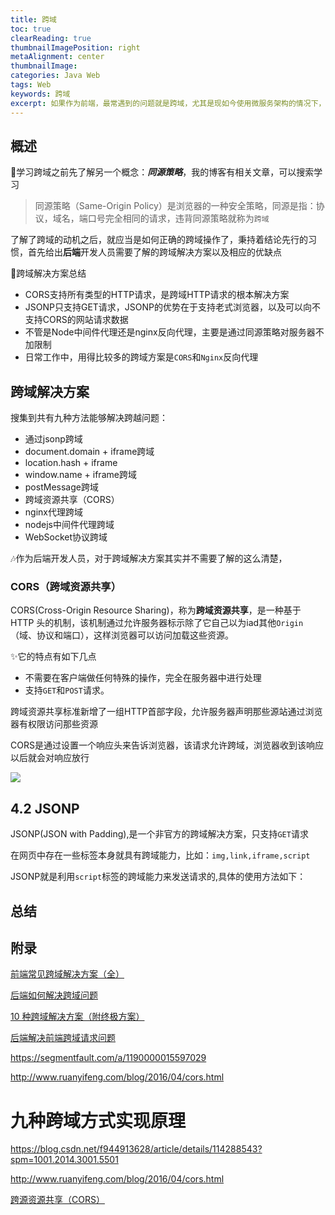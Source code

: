 ```yaml
---
title: 跨域
toc: true
clearReading: true
thumbnailImagePosition: right
metaAlignment: center
thumbnailImage:
categories: Java Web
tags: Web
keywords: 跨域
excerpt: 如果作为前端，最常遇到的问题就是跨域，尤其是现如今使用微服务架构的情况下，这种问题更是常见，然而跨域问题并不是只有前端工程师需要关注，作为后端工程师，仍然需要对跨域问题有一个较为深入的了解
---
```

## 概述

:book:学习跨域之前先了解另一个概念：***同源策略***，我的博客有相关文章，可以搜索学习

> 同源策略（Same-Origin Policy）是浏览器的一种安全策略，同源是指：协议，域名，端口号完全相同的请求，违背同源策略就称为`跨域`

了解了跨域的动机之后，就应当是如何正确的跨域操作了，秉持着结论先行的习惯，首先给出**后端**开发人员需要了解的跨域解决方案以及相应的优缺点

:notebook:跨域解决方案总结

- CORS支持所有类型的HTTP请求，是跨域HTTP请求的根本解决方案
- JSONP只支持GET请求，JSONP的优势在于支持老式浏览器，以及可以向不支持CORS的网站请求数据
- 不管是Node中间件代理还是nginx反向代理，主要是通过同源策略对服务器不加限制
- 日常工作中，用得比较多的跨域方案是`CORS`和`Nginx`反向代理

## 跨域解决方案

搜集到共有九种方法能够解决跨越问题：

- 通过jsonp跨域
- document.domain + iframe跨域
- location.hash + iframe
- window.name + iframe跨域
- postMessage跨域
- 跨域资源共享（CORS）
- nginx代理跨域
- nodejs中间件代理跨域
- WebSocket协议跨域

:notes:作为后端开发人员，对于跨域解决方案其实并不需要了解的这么清楚，

### CORS（跨域资源共享）

CORS(Cross-Origin Resource Sharing)，称为**跨域资源共享**，是一种基于 HTTP 头的机制，该机制通过允许服务器标示除了它自己以为iad其他`Origin`（域、协议和端口），这样浏览器可以访问加载这些资源。

:sparkles:它的特点有如下几点

- 不需要在客户端做任何特殊的操作，完全在服务器中进行处理
- 支持`GET`和`POST`请求。

跨域资源共享标准新增了一组HTTP首部字段，允许服务器声明那些源站通过浏览器有权限访问那些资源

CORS是通过设置一个响应头来告诉浏览器，该请求允许跨域，浏览器收到该响应以后就会对响应放行

![](https://gitee.com/mingchaohu/blog-image/raw/master/image/CORS_principle.png)

## 4.2 JSONP

JSONP(JSON with Padding),是一个非官方的跨域解决方案，只支持`GET`请求

在网页中存在一些标签本身就具有跨域能力，比如：`img,link,iframe,script`

JSONP就是利用`script`标签的跨域能力来发送请求的,具体的使用方法如下：



## 总结





## 附录

[前端常见跨域解决方案（全）](https://segmentfault.com/a/1190000011145364)

[后端如何解决跨域问题](https://blog.csdn.net/weixin_40910372/article/details/100068498)

[10 种跨域解决方案（附终极方案）](https://segmentfault.com/a/1190000022398875)

[后端解决前端跨域请求问题](https://www.jianshu.com/p/ddd86c856883)

https://segmentfault.com/a/1190000015597029

http://www.ruanyifeng.com/blog/2016/04/cors.html



# 九种跨域方式实现原理

https://blog.csdn.net/f944913628/article/details/114288543?spm=1001.2014.3001.5501

http://www.ruanyifeng.com/blog/2016/04/cors.html

[跨源资源共享（CORS）](https://developer.mozilla.org/zh-CN/docs/Web/HTTP/CORS)